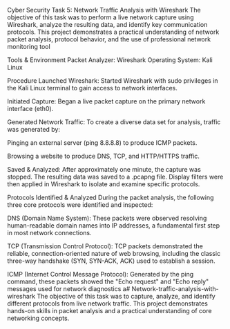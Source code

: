 Cyber Security Task 5: Network Traffic Analysis with Wireshark
The objective of this task was to perform a live network capture using Wireshark, analyze the resulting data, and identify key communication protocols. This project demonstrates a practical understanding of network packet analysis, protocol behavior, and the use of professional network monitoring tool


Tools & Environment
Packet Analyzer: Wireshark
Operating System: Kali Linux

 Procedure
Launched Wireshark: Started Wireshark with sudo privileges in the Kali Linux terminal to gain access to network interfaces.

Initiated Capture: Began a live packet capture on the primary network interface (eth0).

Generated Network Traffic: To create a diverse data set for analysis, traffic was generated by:

Pinging an external server (ping 8.8.8.8) to produce ICMP packets.

Browsing a website to produce DNS, TCP, and HTTP/HTTPS traffic.

Saved & Analyzed: After approximately one minute, the capture was stopped. The resulting data was saved to a .pcapng file. Display filters were then applied in Wireshark to isolate and examine specific protocols.


Protocols Identified & Analyzed
During the packet analysis, the following three core protocols were identified and inspected:

DNS (Domain Name System): These packets were observed resolving human-readable domain names into IP addresses, a fundamental first step in most network connections.

TCP (Transmission Control Protocol): TCP packets demonstrated the reliable, connection-oriented nature of web browsing, including the classic three-way handshake (SYN, SYN-ACK, ACK) used to establish a session.

ICMP (Internet Control Message Protocol): Generated by the ping command, these packets showed the "Echo request" and "Echo reply" messages used for network diagnostics a# Network-traffic-analysis-with-wireshark
The objective of this task was to capture, analyze, and identify different protocols from live network traffic. This project demonstrates hands-on skills in packet analysis and a practical understanding of core networking concepts.
